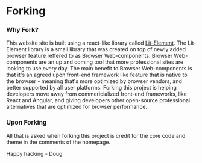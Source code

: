 # Forking

### Why Fork?
This website site is built using a react-like library called <a href="#">Lit-Element</a>. The Lit-Element library is a small library that was created on top of newly added browser feature reffered to as Browser Web-components. Browser Web-components are an up and coming tool that more professional sites are looking to use every day. The main benefit to Browser Web-components is that it's an agreed upon front-end framework like feature that is native to the browser - meaning that's more optimized by browser vendors, and better supported by all user platforms. Forking this project is helping developers move away from commericialized front-end frameworks, like React and Angular, and giving developers other open-source professional alternatives that are optimized for browser performance.

### Upon Forking
All that is asked when forking this project is credit for the core code and theme in the comments of the homepage.

Happy hacking - Doug